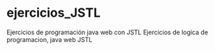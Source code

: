 # ejercicios_JSTL
Ejercicios de programación java web con JSTL
Ejercicios de logica de programacion, java web JSTL
